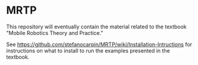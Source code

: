 # MRTP
This repository will eventually contain the material related to the textbook "Mobile Robotics Theory and Practice."

See https://github.com/stefanocarpin/MRTP/wiki/Installation-Intructions for instructions on what to install to run the examples presented in the textbook.
